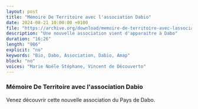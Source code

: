 ```yaml
---
layout: post
title: "Mémoire De Territoire avec l'association Dabio"
date: 2024-08-21 10:00:00 +0100
file: "https://archive.org/download/memoire-de-territoire-avec-lassociation-dabio/Me%CC%81moire%20de%20territoire%20avec%20lassociation%20Dabio.mp3"
description: "Une nouvelle association vient d'apparaitre à Dabo"
duration: "16:26" 
length: "986"
explicit: "no" 
keywords: "Bio, Dabo, Association, Dabio, Amap"
block: "no" 
voices: "Marie Noële Stéphane, Vincent de Découverto"
---
```

### Mémoire De Territoire avec l'association Dabio

Venez découvrir cette nouvelle association du Pays de Dabo. 
                    